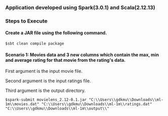 ### Application developed using Spark(3.0.1) and Scala(2.12.13)

### Steps to Execute
#### Create a JAR file using the following command.
```shell
$sbt clean compile package
```
#### Scenario 1: Movies data and 3 new columns which contain the max, min and average rating for that movie from the rating's data.

First argument is the input movie file.

Second argument is the input ratings file.

Third argument is the output directory.

```shell 
$spark-submit movielens_2.12-0.1.jar "C:\\Users\\gdkmu\\Downloads\\ml-1m\\movies.dat" "C:\\Users\\gdkmu\\Downloads\\ml-1m\\ratings.dat" "C:\\Users\\gdkmu\\Downloads\\ml-1m\\output\\"
```
